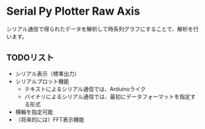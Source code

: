 # Serial Py Plotter Raw Axis

シリアル通信で得られたデータを解析して時系列グラフにすることで、解析を行います。

## TODOリスト

* シリアル表示（標準出力）
* シリアルプロット機能
  * テキストによるシリアル通信では、Arduinoライク
  * バイナリによるシリアル通信では、最初にデータフォーマットを指定する形式
* 横軸を指定可能
* （将来的には）FFT表示機能
